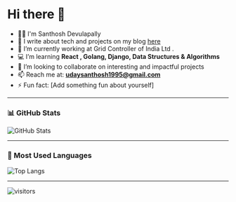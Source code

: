 # Hi there 👋

- 🙋‍♂️ I'm Santhosh Devulapally  
- 📝 I write about tech and projects on my blog [here](https://my-personal-blog-santhoshds-projects-665faa6e.vercel.app/)  
- 💼 I’m currently working at Grid Controller of India Ltd .
- 💻 I’m learning **React , Golang, Django, Data Structures & Algorithms**  
- 🤝 I’m looking to collaborate on interesting and impactful projects  
- 📫 Reach me at: **udaysanthosh1995@gmail.com**  
- ⚡ Fun fact: [Add something fun about yourself]  

---

### 📊 GitHub Stats  
![GitHub Stats](https://github-readme-stats.vercel.app/api?username=YourGitHubUsername&show_icons=true&theme=radical)  

---

### 🚀 Most Used Languages  
![Top Langs](https://github-readme-stats.vercel.app/api/top-langs/?username=YourGitHubUsername&layout=compact&theme=radical)  

---

![visitors](https://visitor-badge.laobi.icu/badge?page_id=YourGitHubUsername.YourGitHubUsername)

